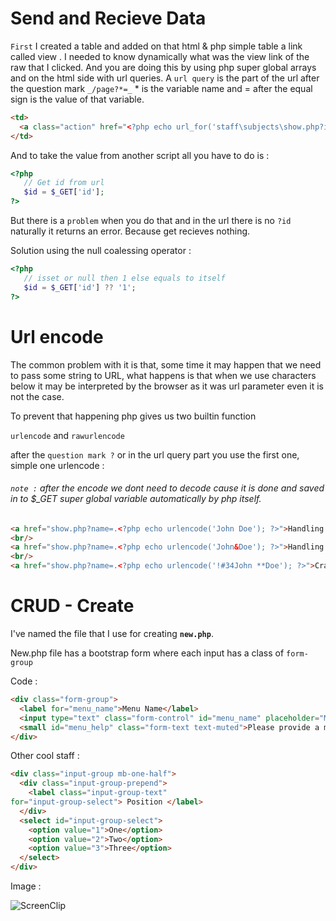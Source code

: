 # Send and Recieve Data

`First` I created a table and added on that html & php simple table a link called view
. I needed to know dynamically what was the view link of the raw that I clicked. And
you are doing this by using php super global arrays and on the html side with url
queries. A `url query` is the part of the url after the question mark `_/page?*=_` * is
the variable name and = after the equal sign is the value of that variable.

```html
<td>
  <a class="action" href="<?php echo url_for('staff\subjects\show.php?id=') . subject['id']; ?>">View</a>
</td>
```

And to take the value from another script all you have to do is :

```php
<?php 
   // Get id from url
   $id = $_GET['id'];
?>
```

But there is a `problem` when you do that and in the url there is no `?id` naturally it
returns an error. Because get recieves nothing.

Solution using the null coalessing operator :

```php
<?php 
   // isset or null then 1 else equals to itself
   $id = $_GET['id'] ?? '1';
?>
```

# Url encode

The common problem with it is that, some time it may happen that we need to pass some string to URL, what happens is that when we use characters below it may be interpreted by the browser as it was url parameter even it is not the case.

To prevent that happening php gives us two builtin function

`urlencode` and `rawurlencode`

after the `question mark ?` or in the url query part you use the first one, simple one urlencode :

###### `note :` after the encode we dont need to decode cause it is done and saved in to $_GET super global variable automatically by php itself.

```html
<a href="show.php?name=.<?php echo urlencode('John Doe'); ?>">Handling Space</a>
<br/>
<a href="show.php?name=.<?php echo urlencode('John&Doe'); ?>">Handling & Sign</a>
<br/>
<a href="show.php?name=.<?php echo urlencode('!#34John **Doe'); ?>">Crazy Characters</a>
```

# CRUD - Create

I've named the file that I use for creating **`new.php`**.

New.php file has a bootstrap form where each input has a class of `form-group`


Code :

````html
<div class="form-group">
  <label for="menu_name">Menu Name</label>
  <input type="text" class="form-control" id="menu_name" placeholder="Menu Name">
  <small id="menu_help" class="form-text text-muted">Please provide a menu name    </small>
</div>
````

Other cool staff :

````html
<div class="input-group mb-one-half">
  <div class="input-group-prepend">
    <label class="input-group-text" 
for="input-group-select"> Position </label>
  </div>
  <select id="input-group-select">
    <option value="1">One</option>
    <option value="2">Two</option>
    <option value="3">Three</option>
  </select>
</div>
````

Image :

![ScreenClip](https://user-images.githubusercontent.com/28195113/93888713-0a660f00-fcf1-11ea-8ab1-c790c15ee99a.png)

